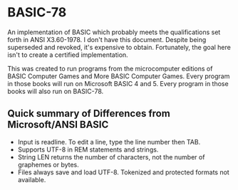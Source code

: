 # BASIC-78

An implementation of BASIC which probably meets the qualifications set forth
in ANSI X3.60-1978. I don't have this document.
Despite being superseded and revoked, it's expensive to obtain.
Fortunately, the goal here isn't to create a certified implementation.

This was created to run programs from the microcomputer editions of
BASIC Computer Games and More BASIC Computer Games.
Every program in those books will run on Microsoft BASIC 4 and 5.
Every program in those books will also run on BASIC-78.

## Quick summary of Differences from Microsoft/ANSI BASIC

 * Input is readline. To edit a line, type the line number then TAB.
 * Supports UTF-8 in REM statements and strings.
 * String LEN returns the number of characters, not the number of graphemes or bytes.
 * Files always save and load UTF-8. Tokenized and protected formats not available.
